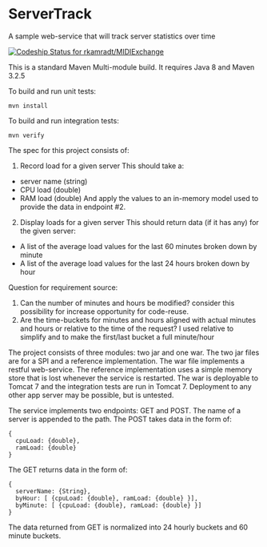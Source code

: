 # ServerTrack
A sample web-service that will track server statistics over time

[ ![Codeship Status for rkamradt/MIDIExchange](https://www.codeship.io/projects/056fb4e0-c02a-0132-c1af-3aee2d6da065/status?branch=master)](https://www.codeship.io/projects/73154)


This is a standard Maven Multi-module build. It requires Java 8 and Maven 3.2.5

To build and run unit tests:

```
mvn install
```

To build and run integration tests:

```
mvn verify
```
The spec for this project consists of:

 1. Record load for a given server
 This should take a:
  * server name (string)
  * CPU load (double)
  * RAM load (double)
 And apply the values to an in-memory model used to provide the data in endpoint #2.

 2. Display loads for a given server
 This should return data (if it has any) for the given server:
  * A list of the average load values for the last 60 minutes broken down by minute
  * A list of the average load values for the last 24 hours broken down by hour

Question for requirement source:
 1. Can the number of minutes and hours be modified? consider this possibility for increase opportunity for code-reuse.
 2. Are the time-buckets for minutes and hours aligned with actual minutes and hours or relative to the time of the request? I used relative to simplify and to make the first/last bucket a full minute/hour

The project consists of three modules: two jar and one war. The two jar files are for a SPI and a reference implementation. The war file implements a restful web-service. The reference implementation uses a simple memory store that is lost whenever the service is restarted. The war is deployable to Tomcat 7 and the integration tests are run in Tomcat 7. Deployment to any other app server may be possible, but is untested.

The service implements two endpoints: GET and POST. The name of a server is appended to the path. The POST takes data in the form of:
```
{
  cpuLoad: {double},
  ramLoad: {double}
}
```
The GET returns data in the form of:
```
{
  serverName: {String},
  byHour: [ {cpuLoad: {double}, ramLoad: {double} }],
  byMinute: [ {cpuLoad: {double}, ramLoad: {double} }]
}
```
The data returned from GET is normalized into 24 hourly buckets and 60 minute buckets.
